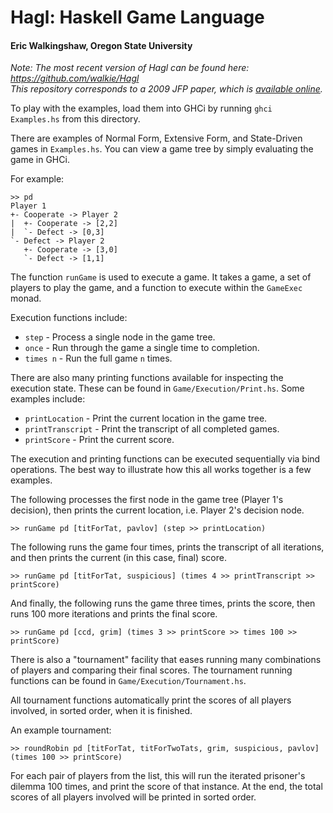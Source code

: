 # Hagl: Haskell Game Language 
#### Eric Walkingshaw, Oregon State University

*Note: The most recent version of Hagl can be found here: https://github.com/walkie/Hagl*  
*This repository corresponds to a 2009 JFP paper, which is
[available online](http://web.engr.oregonstate.edu/~walkiner/papers/jfp09-hagl.pdf).*

To play with the examples, load them into GHCi by running `ghci Examples.hs`
from this directory.

There are examples of Normal Form, Extensive Form, and State-Driven games in
`Examples.hs`.  You can view a game tree by simply evaluating the game in GHCi.

For example:

    >> pd
    Player 1
    +- Cooperate -> Player 2
    |  +- Cooperate -> [2,2]
    |  `- Defect -> [0,3]
    `- Defect -> Player 2
       +- Cooperate -> [3,0]
       `- Defect -> [1,1]

The function `runGame` is used to execute a game.  It takes a game, a set of
players to play the game, and a function to execute within the `GameExec`
monad.

Execution functions include:

 * `step` - Process a single node in the game tree.
 * `once` - Run through the game a single time to completion.
 * `times n` - Run the full game `n` times.

There are also many printing functions available for inspecting the execution
state.  These can be found in `Game/Execution/Print.hs`.  Some examples
include:

 * `printLocation` - Print the current location in the game tree.
 * `printTranscript` - Print the transcript of all completed games.
 * `printScore` - Print the current score.

The execution and printing functions can be executed sequentially via bind
operations.  The best way to illustrate how this all works together is a few
examples.

The following processes the first node in the game tree (Player 1's decision),
then prints the current location, i.e. Player 2's decision node.
    
    >> runGame pd [titForTat, pavlov] (step >> printLocation)

The following runs the game four times, prints the transcript of all
iterations, and then prints the current (in this case, final) score.

    >> runGame pd [titForTat, suspicious] (times 4 >> printTranscript >> printScore)

And finally, the following runs the game three times, prints the score, then
runs 100 more iterations and prints the final score.

    >> runGame pd [ccd, grim] (times 3 >> printScore >> times 100 >> printScore)

There is also a "tournament" facility that eases running many combinations of
players and comparing their final scores.  The tournament running functions
can be found in `Game/Execution/Tournament.hs`.

All tournament functions automatically print the scores of all players
involved, in sorted order, when it is finished.

An example tournament:

    >> roundRobin pd [titForTat, titForTwoTats, grim, suspicious, pavlov] (times 100 >> printScore)

For each pair of players from the list, this will run the iterated prisoner's
dilemma 100 times, and print the score of that instance.  At the end, the
total scores of all players involved will be printed in sorted order.
